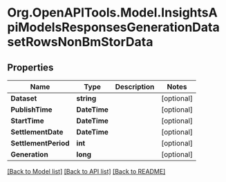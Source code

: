 # Org.OpenAPITools.Model.InsightsApiModelsResponsesGenerationDatasetRowsNonBmStorData

## Properties

Name | Type | Description | Notes
------------ | ------------- | ------------- | -------------
**Dataset** | **string** |  | [optional] 
**PublishTime** | **DateTime** |  | [optional] 
**StartTime** | **DateTime** |  | [optional] 
**SettlementDate** | **DateTime** |  | [optional] 
**SettlementPeriod** | **int** |  | [optional] 
**Generation** | **long** |  | [optional] 

[[Back to Model list]](../README.md#documentation-for-models) [[Back to API list]](../README.md#documentation-for-api-endpoints) [[Back to README]](../README.md)

